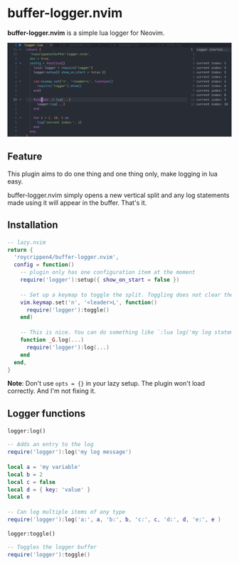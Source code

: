 # buffer-logger.nvim

**buffer-logger.nvim** is a simple lua logger for Neovim.

![image](./assets/logger-example.png)

## Feature

This plugin aims to do one thing and one thing only, make logging in lua easy.

buffer-logger.nvim simply opens a new vertical split and any log statements made using it will appear in the buffer. That's it.

## Installation

```lua
-- lazy.nvim
return {
  'roycrippen4/buffer-logger.nvim',
  config = function()
    -- plugin only has one configuration item at the moment
    require('logger'):setup({ show_on_start = false })

    -- Set up a keymap to toggle the split. Toggling does not clear the logger content
    vim.keymap.set('n', '<leader>L', function()
      require('logger'):toggle()
    end)

    -- This is nice. You can do something like `:lua log('my log statement')`
    function _G.log(...)
      require('logger'):log(...)
    end
  end,
}
```

**Note**: Don't use `opts = {}` in your lazy setup. The plugin won't load correctly. And I'm not fixing it.

## Logger functions

`logger:log()`

```lua
-- Adds an entry to the log
require('logger'):log('my log message')

local a = 'my variable'
local b = 2
local c = false
local d = { key: 'value' }
local e

-- Can log multiple items of any type
require('logger'):log('a:', a, 'b:', b, 'c:', c, 'd:', d, 'e:', e )
```

`logger:toggle()`

```lua
-- Toggles the logger buffer
require('logger'):toggle()
```
